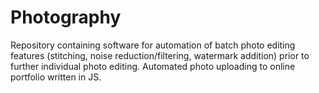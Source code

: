 # Photography
Repository containing software for automation of batch photo editing features (stitching, noise reduction/filtering, watermark addition) prior to further individual photo editing. Automated photo uploading to online portfolio written in JS.
